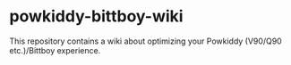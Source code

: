 # powkiddy-bittboy-wiki
This repository contains a wiki about optimizing your Powkiddy (V90/Q90 etc.)/Bittboy experience.
